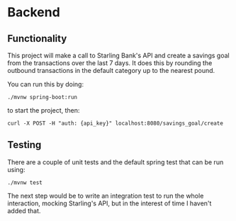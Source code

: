 # Backend
## Functionality
This project will make a call to Starling Bank's API and create a savings goal from the transactions over the last 7 days.
It does this by rounding the outbound transactions in the default category up to the nearest pound.

You can run this by doing:
```
./mvnw spring-boot:run
```
to start the project, then:
```
curl -X POST -H "auth: {api_key}" localhost:8080/savings_goal/create
```

## Testing
There are a couple of unit tests and the default spring test that can be run using:
```
./mvnw test  
```
The next step would be to write an integration test to run the whole interaction, mocking Starling's API, but in the
interest of time I haven't added that.
